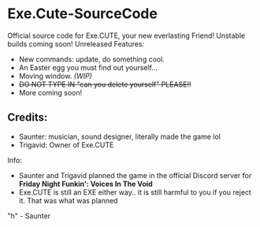 # Exe.Cute-SourceCode
Official source code for Exe.CUTE, your new everlasting Friend!
Unstable builds coming soon!
Unreleased Features:
- New commands: update, do something cool.
- An Easter egg you must find out yourself...
- Moving window. *(WIP)*
- ~~DO NOT TYPE IN "can you delete yourself" PLEASE!!~~
- More coming soon!

## Credits:
- Saunter: musician, sound designer, literally made the game lol
- Trigavid: Owner of Exe.CUTE

Info:
- Saunter and Trigavid planned the game in the official Discord server for **Friday Night Funkin': Voices In The Void**
- Exe.CUTE is still an EXE either way.. it is still harmful to you if you reject it. That was what was planned

"h" - Saunter
